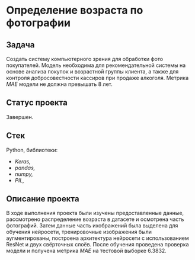 # Определение возраста по фотографии


## Задача

Создать систему компьютерного зрения для обработки фото покупателей. Модель необходима для рекомендательной системы на основе анализа покупок и возрастной группы клиента, а также для контроля добросовестности кассиров при продаже алкоголя. Метрика *MAE* модели не должна превышать 8 лет.

## Статус проекта

Завершен.

## Стек

Python, библиотеки:

- *Keras,*
- *pandas,*
- *numpy,*
- *PIL,*

## Описание проекта

В ходе выполнения проекта были изучены предоставленные данные, рассмотрено распределение возраста в датасете и осмотрена часть фотографий. Затем данные часть ихображений была выделена для обучения нейросети, тренировочные изображения были аугментированы, построена архитектура нейросети с использованием ResNet и двух свёрточных слоёв. После обучения проведена проверка модели и получена метрика *MAE* на тестовой выборке 6.3832.

